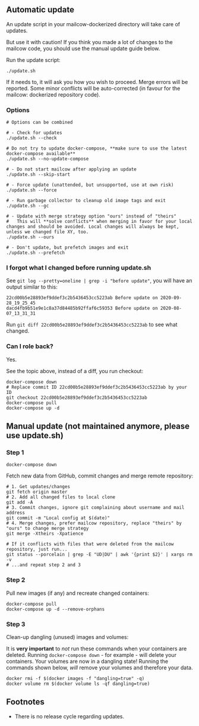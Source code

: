 ## Automatic update

An update script in your mailcow-dockerized directory will take care of updates.

But use it with caution! If you think you made a lot of changes to the mailcow code, you should use the manual update guide below.

Run the update script:
```
./update.sh
```

If it needs to, it will ask you how you wish to proceed.
Merge errors will be reported.
Some minor conflicts will be auto-corrected (in favour for the mailcow: dockerized repository code).

### Options

```
# Options can be combined

# - Check for updates
./update.sh --check

# Do not try to update docker-compose, **make sure to use the latest docker-compose available**
./update.sh --no-update-compose

# - Do not start mailcow after applying an update
./update.sh --skip-start

# - Force update (unattended, but unsupported, use at own risk)
./update.sh --force

# - Run garbage collector to cleanup old image tags and exit
./update.sh --gc

# - Update with merge strategy option "ours" instead of "theirs"
#   This will **solve conflicts** when merging in favor for your local changes and should be avoided. Local changes will always be kept, unless we changed file XY, too.
./update.sh --ours

# - Don't update, but prefetch images and exit
./update.sh --prefetch
```

### I forgot what I changed before running update.sh

See `git log --pretty=oneline | grep -i "before update"`, you will have an output similar to this:

```
22cd00b5e28893ef9ddef3c2b5436453cc5223ab Before update on 2020-09-28_19_25_45
dacd4fb9b51e9e1c8a37d84485b92ffaf6c59353 Before update on 2020-08-07_13_31_31
```

Run `git diff 22cd00b5e28893ef9ddef3c2b5436453cc5223ab` to see what changed.

### Can I role back?

Yes.

See the topic above, instead of a diff, you run checkout:

```
docker-compose down
# Replace commit ID 22cd00b5e28893ef9ddef3c2b5436453cc5223ab by your ID
git checkout 22cd00b5e28893ef9ddef3c2b5436453cc5223ab
docker-compose pull
docker-compose up -d
```

## Manual update (not maintained anymore, please use update.sh)

### Step 1

```
docker-compose down
```

Fetch new data from GitHub, commit changes and merge remote repository:

```
# 1. Get updates/changes
git fetch origin master
# 2. Add all changed files to local clone
git add -A
# 3. Commit changes, ignore git complaining about username and mail address
git commit -m "Local config at $(date)"
# 4. Merge changes, prefer mailcow repository, replace "theirs" by "ours" to change merge strategy
git merge -Xtheirs -Xpatience

# If it conflicts with files that were deleted from the mailcow repository, just run...
git status --porcelain | grep -E "UD|DU" | awk '{print $2}' | xargs rm -v
# ...and repeat step 2 and 3
```

### Step 2

Pull new images (if any) and recreate changed containers:

```
docker-compose pull
docker-compose up -d --remove-orphans
```

### Step 3
Clean-up dangling (unused) images and volumes:

It is **very important** to _not_ run these commands when your containers are deleted.
Running `docker-compose down` - for example - will delete your containers. Your volumes are now in a dangling state! Running the commands shown below, _will_ remove your volumes and therefore your data.


```
docker rmi -f $(docker images -f "dangling=true" -q)
docker volume rm $(docker volume ls -qf dangling=true)
```


## Footnotes

- There is no release cycle regarding updates.
